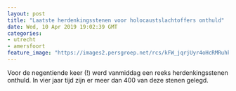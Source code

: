```yaml
---
layout: post
title: "Laatste herdenkingsstenen voor holocaustslachtoffers onthuld"
date: Wed, 10 Apr 2019 19:02:39 GMT
categories: 
- utrecht 
- amersfoort 
feature_image: "https://images2.persgroep.net/rcs/kFW_jqrjUyr4oHcRMRuhkek0Qdk/diocontent/145250220/_fitwidth/400/?appId=21791a8992982cd8da851550a453bd7f&quality=0.7"
---
```


Voor de negentiende keer (!) werd vanmiddag een reeks herdenkingsstenen onthuld. In vier jaar tijd zijn er meer dan 400 van deze stenen gelegd.

